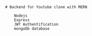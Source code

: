     # Backend for Youtube clone with MERN

        Nodejs
        Express
        JWT Authentification
        mongoDb database
